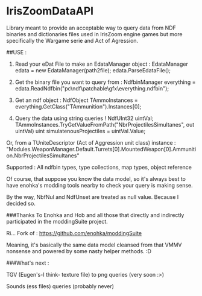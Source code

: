 # IrisZoomDataAPI

Library meant to provide an acceptable way to query data from NDF binaries and dictionaries files used 
in IrisZoom engine games but more specifically the Wargame serie and Act of Agression.

##USE :

1) Read your eDat File to make an EdataManager object :
EdataManager edata = new EdataManager(path2file);
edata.ParseEdataFile();

2) Get the binary file you want to query from :
 NdfbinManager everything = edata.ReadNdfbin("pc\\ndf\\patchable\\gfx\\everything.ndfbin");
 
3) Get an ndf object :
NdfObject TAmmoInstances = everything.GetClass("TAmmunition").Instances[0];

4) Query the data using string queries !
NdfUInt32 uintVal;
TAmmoInstances.TryGetValueFromPath<NdfUInt32>("NbrProjectilesSimultanes", out uintVal)
uint simulatenousProjectiles =  uintVal.Value;

Or, from a TUniteDescriptor (Act of Aggression unit class) instance : "Modules.WeaponManager.Default.Turrets[0].MountedWeapon[0].Ammunition.NbrProjectilesSimultanes"

Supported : All ndfbin types, type collections, map types, object reference


Of course, that suppose you know the data model, so it's always best to have enohka's modding tools nearby to check your query is making sense.

By the way, NbfNul and NdfUnset are treated as null value. Because I decided so.

###Thanks
To Enohka and Hob and all those that directly and indirectly participated in the moddingSuite project.

Ri... Fork of :
https://github.com/enohka/moddingSuite

Meaning, it's basically the same data model cleansed from that VMMV nonsense and powered by some nasty helper methods. :D

###What's next :

TGV (Eugen's-I think- texture file) to png queries (very soon :>)

Sounds (ess files) queries (probably never)